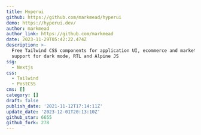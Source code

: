 ```yaml
---
title: Hyperui
github: https://github.com/markmead/hyperui
demo: https://hyperui.dev/
author: markmead
author_link: https://github.com/markmead
date: 2023-11-29T05:42:22.474Z
description: >-
  Free Tailwind CSS components for application UI, ecommerce and marketing with
  support for dark mode, RTL and Alpine JS
ssg:
  - Nextjs
css:
  - Tailwind
  - PostCSS
cms: []
category: []
draft: false
publish_date: '2021-11-12T17:14:11Z'
update_date: '2023-12-01T20:13:10Z'
github_star: 6655
github_fork: 278
---
```

